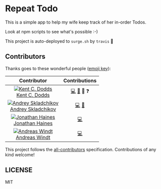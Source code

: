 # Repeat Todo

This is a simple app to help my wife keep track of her in-order Todos.

Look at npm scripts to see what's possible :-)

This project is auto-deployed to `surge.sh` by `travis` 🎉

## Contributors

Thanks goes to these wonderful people ([emoji key](https://github.com/kentcdodds/all-contributors#emoji-key)):

Contributor | Contributions
:---: | :---:
[![Kent C. Dodds](https://avatars1.githubusercontent.com/u/1500684?s=130)<br />Kent C. Dodds](http://kentcdodds.com) | [💻](https://github.com/kentcdodds/repeat-todo/commits?author=kentcdodds) [📖](https://github.com/kentcdodds/repeat-todo/commits?author=kentcdodds) 👀 ❓
[![Andrey Skladchikov](https://avatars3.githubusercontent.com/u/4318513?s=130)<br />Andrey Skladchikov](https://github.com/huston007) | [💻](https://github.com/kentcdodds/repeat-todo/commits?author=huston007) [📖](https://github.com/kentcdodds/repeat-todo/commits?author=huston007)
[![Jonathan Haines](https://avatars3.githubusercontent.com/u/1351912?s=130)<br />Jonathan Haines](https://github.com/barrythepenguin) | [💻](https://github.com/kentcdodds/repeat-todo/commits?author=barrythepenguin)
[![Andreas Windt](https://avatars3.githubusercontent.com/u/262436?s=130)<br />Andreas Windt](https://github.com/ta2edchimp) | [💻](https://github.com/kentcdodds/repeat-todo/commits?author=ta2edchimp)

This project follows the [all-contributors](https://github.com/kentcdodds/all-contributors) specification.
Contributions of any kind welcome!

## LICENSE

MIT

